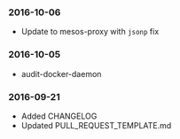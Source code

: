 ### 2016-10-06
* Update to mesos-proxy with `jsonp` fix

### 2016-10-05
* audit-docker-daemon

### 2016-09-21
* Added CHANGELOG
* Updated PULL_REQUEST_TEMPLATE.md


